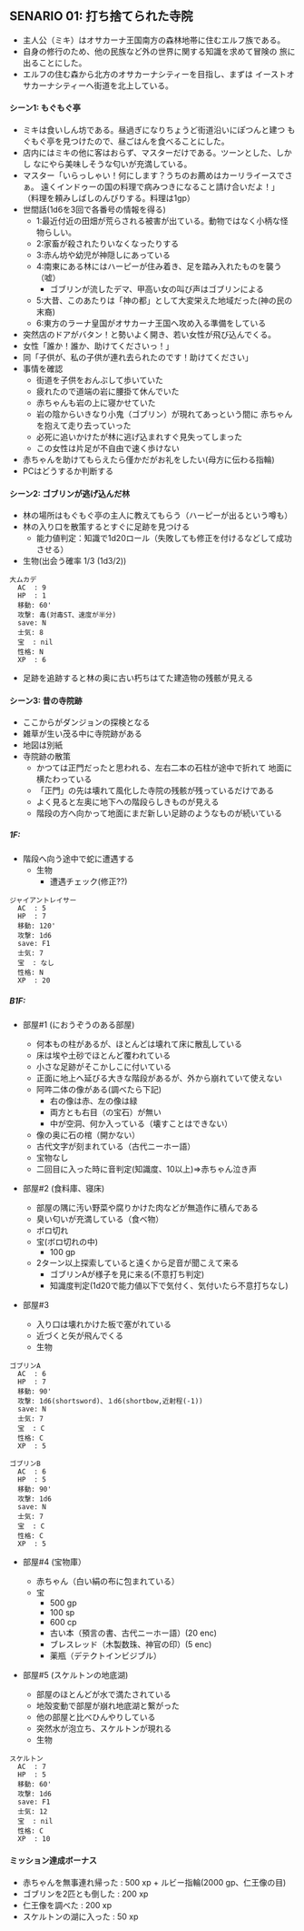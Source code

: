 ## SENARIO 01: 打ち捨てられた寺院

* 主人公（ミキ）はオサカーナ王国南方の森林地帯に住むエルフ族である。
* 自身の修行のため、他の民族など外の世界に関する知識を求めて冒険の
  旅に出ることにした。
* エルフの住む森から北方のオサカーナシティーを目指し、まずは
  イーストオサカーナシティーへ街道を北上している。

#### シーン1: もぐもぐ亭

* ミキは食いしん坊である。昼過ぎになりちょうど街道沿いにぽつんと建つ
  もぐもぐ亭を見つけたので、昼ごはんを食べることにした。
* 店内にはミキの他に客はおらず、マスターだけである。ツーンとした、しかし
  なにやら美味しそうな匂いが充満している。
* マスター「いらっしゃい！何にします？うちのお薦めはカーリライースでさぁ。
  遠くインドゥーの国の料理で病みつきになること請け合いだよ！」
（料理を頼みしばしのんびりする。料理は1gp）
* 世間話(1d6を3回で各番号の情報を得る)
    + 1:最近付近の田畑が荒らされる被害が出ている。動物ではなく小柄な怪物らしい。
    + 2:家畜が殺されたりいなくなったりする
    + 3:赤ん坊や幼児が神隠しにあっている
    + 4:南東にある林にはハーピーが住み着き、足を踏み入れたものを襲う（嘘）
        + ゴブリンが流したデマ、甲高い女の叫び声はゴブリンによる
    + 5:大昔、このあたりは「神の都」として大変栄えた地域だった(神の民の末裔)
    + 6:東方のラーナ皇国がオサカーナ王国へ攻め入る準備をしている
* 突然店のドアがバタン！と勢いよく開き、若い女性が飛び込んでくる。
* 女性「誰か！誰か、助けてくださいっ！」
* 同「子供が、私の子供が連れ去られたのです！助けてください」
* 事情を確認
    - 街道を子供をおんぶして歩いていた
    - 疲れたので道端の岩に腰掛て休んでいた
    - 赤ちゃんも岩の上に寝かせていた
    - 岩の陰からいきなり小鬼（ゴブリン）が現れてあっという間に
      赤ちゃんを抱えて走り去っていった
    - 必死に追いかけたが林に逃げ込まれすぐ見失ってしまった
    - この女性は片足が不自由で速く歩けない
* 赤ちゃんを助けてもらえたら僅かだがお礼をしたい(母方に伝わる指輪)
* PCはどうするか判断する

#### シーン2: ゴブリンが逃げ込んだ林

* 林の場所はもぐもぐ亭の主人に教えてもらう（ハーピーが出るという噂も）
* 林の入り口を散策するとすぐに足跡を見つける
    - 能力値判定：知識で1d20ロール（失敗しても修正を付けるなどして成功させる）
* 生物(出会う確率 1/3 (1d3/2))
```
大ムカデ
  AC  : 9
  HP  : 1
  移動: 60'
  攻撃: 毒(対毒ST、速度が半分)
  save: N
  士気: 8
  宝  : nil
  性格: N
  XP  : 6
```
* 足跡を追跡すると林の奥に古い朽ちはてた建造物の残骸が見える

#### シーン3: 昔の寺院跡

* ここからがダンジョンの探検となる
* 雑草が生い茂る中に寺院跡がある
* 地図は別紙
* 寺院跡の散策
    + かつては正門だったと思われる、左右二本の石柱が途中で折れて
      地面に横たわっている
    + 「正門」の先は壊れて風化した寺院の残骸が残っているだけである
    + よく見ると左奥に地下への階段らしきものが見える
    + 階段の方へ向かって地面にまだ新しい足跡のようなものが続いている

##### 1F:

* 階段へ向う途中で蛇に遭遇する
    + 生物
        - 遭遇チェック(修正??)
```
ジャイアントレイサー
  AC  : 5
  HP  : 7
  移動: 120'
  攻撃: 1d6
  save: F1
  士気: 7
  宝  : なし
  性格: N
  XP  : 20
```

##### B1F:

* 部屋#1 (におうぞうのある部屋)
    + 何本もの柱があるが、ほとんどは壊れて床に散乱している
    + 床は埃や土砂でほとんど覆われている
    + 小さな足跡がそこかしこに付いている
    + 正面に地上へ延びる大きな階段があるが、外から崩れていて使えない
    + 阿吽二体の像がある(調べたら下記)
        - 右の像は赤、左の像は緑
        - 両方とも右目（の宝石）が無い
        - 中が空洞、何か入っている（壊すことはできない）
    + 像の奥に石の棺（開かない）
    + 古代文字が刻まれている（古代ニーホー語）
    + 宝物なし
    + 二回目に入った時に音判定(知識度、10以上)=>赤ちゃん泣き声

* 部屋#2 (食料庫、寝床)
    + 部屋の隅に汚い野菜や腐りかけた肉などが無造作に積んである
    + 臭い匂いが充満している（食べ物）
    + ボロ切れ
    + 宝(ボロ切れの中)
        - 100 gp
    + 2ターン以上探索していると遠くから足音が聞こえて来る
        - ゴブリンAが様子を見に来る(不意打ち判定)
        - 知識度判定(1d20で能力値以下で気付く、気付いたら不意打ちなし)

* 部屋#3
    + 入り口は壊れかけた板で塞がれている
    + 近づくと矢が飛んでくる
    + 生物
```
ゴブリンA
  AC  : 6
  HP  : 7
  移動: 90'
  攻撃: 1d6(shortsword)、１d6(shortbow,近射程(-1))
  save: N
  士気: 7
  宝  : C
  性格: C
  XP  : 5

ゴブリンB
  AC  : 6
  HP  : 5
  移動: 90'
  攻撃: 1d6
  save: N
  士気: 7
  宝  : C
  性格: C
  XP  : 5
```

*  部屋#4 (宝物庫）
    + 赤ちゃん（白い絹の布に包まれている）
    + 宝
        - 500 gp
        - 100 sp
        - 600 cp
        - 古い本（預言の書、古代ニーホー語）(20 enc)
        - ブレスレッド（木製数珠、神官の印）(5 enc)
        - 薬瓶（デテクトインビジブル）

* 部屋#5 (スケルトンの地底湖)
    + 部屋のほとんどが水で満たされている
    + 地殻変動で部屋が崩れ地底湖と繋がった
    + 他の部屋と比べひんやりしている
    + 突然水が泡立ち、スケルトンが現れる
    + 生物
```
スケルトン
  AC  : 7
  HP  : 5
  移動: 60'
  攻撃: 1d6
  save: F1
  士気: 12
  宝  : nil
  性格: C
  XP  : 10
```


#### ミッション達成ボーナス

* 赤ちゃんを無事連れ帰った      : 500 xp + ルビー指輪(2000 gp、仁王像の目)
* ゴブリンを2匹とも倒した       : 200 xp
* 仁王像を調べた                : 200 xp
* スケルトンの湖に入った        :  50 xp

